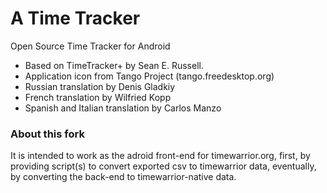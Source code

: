 A Time Tracker 
==============
Open Source Time Tracker for Android


- Based on TimeTracker+ by Sean E. Russell.
- Application icon from Tango Project (tango.freedesktop.org)
- Russian translation by Denis Gladkiy
- French translation by Wilfried Kopp
- Spanish and Italian translation by Carlos Manzo

### About this fork
It is intended to work as the adroid front-end for timewarrior.org, first, by providing script(s) to convert exported csv to timewarrior data, eventually, by converting the back-end to timewarrior-native data.
